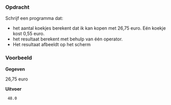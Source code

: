 ### Opdracht

Schrijf een programma dat:

- het aantal koekjes berekent dat ik kan kopen met 26,75 euro. Eén koekje kost 0,55 euro.
- het resultaat berekent met behulp van één operator.
- Het resultaat afbeeldt op het scherm

### Voorbeeld

**Gegeven**

26,75 euro

**Uitvoer**

     48.0
